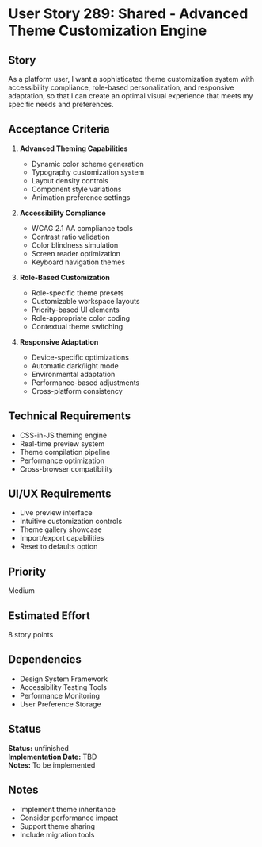 # User Story 289: Shared - Advanced Theme Customization Engine

## Story
As a platform user, I want a sophisticated theme customization system with accessibility compliance, role-based personalization, and responsive adaptation, so that I can create an optimal visual experience that meets my specific needs and preferences.

## Acceptance Criteria
1. **Advanced Theming Capabilities**
   - Dynamic color scheme generation
   - Typography customization system
   - Layout density controls
   - Component style variations
   - Animation preference settings

2. **Accessibility Compliance**
   - WCAG 2.1 AA compliance tools
   - Contrast ratio validation
   - Color blindness simulation
   - Screen reader optimization
   - Keyboard navigation themes

3. **Role-Based Customization**
   - Role-specific theme presets
   - Customizable workspace layouts
   - Priority-based UI elements
   - Role-appropriate color coding
   - Contextual theme switching

4. **Responsive Adaptation**
   - Device-specific optimizations
   - Automatic dark/light mode
   - Environmental adaptation
   - Performance-based adjustments
   - Cross-platform consistency

## Technical Requirements
- CSS-in-JS theming engine
- Real-time preview system
- Theme compilation pipeline
- Performance optimization
- Cross-browser compatibility

## UI/UX Requirements
- Live preview interface
- Intuitive customization controls
- Theme gallery showcase
- Import/export capabilities
- Reset to defaults option

## Priority
Medium

## Estimated Effort
8 story points

## Dependencies
- Design System Framework
- Accessibility Testing Tools
- Performance Monitoring
- User Preference Storage


## Status
**Status:** unfinished  
**Implementation Date:** TBD  
**Notes:** To be implemented
## Notes
- Implement theme inheritance
- Consider performance impact
- Support theme sharing
- Include migration tools